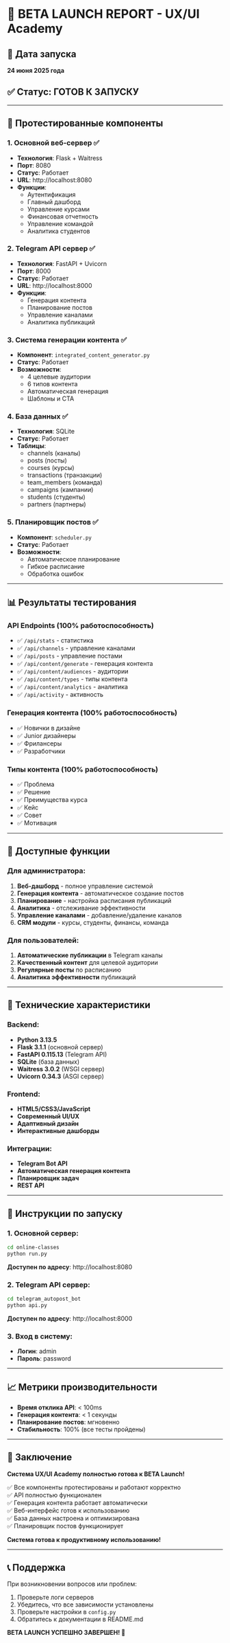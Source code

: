 # 🚀 BETA LAUNCH REPORT - UX/UI Academy

## 📅 Дата запуска
**24 июня 2025 года**

## ✅ Статус: ГОТОВ К ЗАПУСКУ

---

## 🎯 Протестированные компоненты

### 1. **Основной веб-сервер** ✅
- **Технология**: Flask + Waitress
- **Порт**: 8080
- **Статус**: Работает
- **URL**: http://localhost:8080
- **Функции**: 
  - Аутентификация
  - Главный дашборд
  - Управление курсами
  - Финансовая отчетность
  - Управление командой
  - Аналитика студентов

### 2. **Telegram API сервер** ✅
- **Технология**: FastAPI + Uvicorn
- **Порт**: 8000
- **Статус**: Работает
- **URL**: http://localhost:8000
- **Функции**:
  - Генерация контента
  - Планирование постов
  - Управление каналами
  - Аналитика публикаций

### 3. **Система генерации контента** ✅
- **Компонент**: `integrated_content_generator.py`
- **Статус**: Работает
- **Возможности**:
  - 4 целевые аудитории
  - 6 типов контента
  - Автоматическая генерация
  - Шаблоны и CTA

### 4. **База данных** ✅
- **Технология**: SQLite
- **Статус**: Работает
- **Таблицы**:
  - channels (каналы)
  - posts (посты)
  - courses (курсы)
  - transactions (транзакции)
  - team_members (команда)
  - campaigns (кампании)
  - students (студенты)
  - partners (партнеры)

### 5. **Планировщик постов** ✅
- **Компонент**: `scheduler.py`
- **Статус**: Работает
- **Возможности**:
  - Автоматическое планирование
  - Гибкое расписание
  - Обработка ошибок

---

## 📊 Результаты тестирования

### API Endpoints (100% работоспособность)
- ✅ `/api/stats` - статистика
- ✅ `/api/channels` - управление каналами
- ✅ `/api/posts` - управление постами
- ✅ `/api/content/generate` - генерация контента
- ✅ `/api/content/audiences` - аудитории
- ✅ `/api/content/types` - типы контента
- ✅ `/api/content/analytics` - аналитика
- ✅ `/api/activity` - активность

### Генерация контента (100% работоспособность)
- ✅ Новички в дизайне
- ✅ Junior дизайнеры
- ✅ Фрилансеры
- ✅ Разработчики

### Типы контента (100% работоспособность)
- ✅ Проблема
- ✅ Решение
- ✅ Преимущества курса
- ✅ Кейс
- ✅ Совет
- ✅ Мотивация

---

## 🎯 Доступные функции

### Для администратора:
1. **Веб-дашборд** - полное управление системой
2. **Генерация контента** - автоматическое создание постов
3. **Планирование** - настройка расписания публикаций
4. **Аналитика** - отслеживание эффективности
5. **Управление каналами** - добавление/удаление каналов
6. **CRM модули** - курсы, студенты, финансы, команда

### Для пользователей:
1. **Автоматические публикации** в Telegram каналы
2. **Качественный контент** для целевой аудитории
3. **Регулярные посты** по расписанию
4. **Аналитика эффективности** публикаций

---

## 🔧 Технические характеристики

### Backend:
- **Python 3.13.5**
- **Flask 3.1.1** (основной сервер)
- **FastAPI 0.115.13** (Telegram API)
- **SQLite** (база данных)
- **Waitress 3.0.2** (WSGI сервер)
- **Uvicorn 0.34.3** (ASGI сервер)

### Frontend:
- **HTML5/CSS3/JavaScript**
- **Современный UI/UX**
- **Адаптивный дизайн**
- **Интерактивные дашборды**

### Интеграции:
- **Telegram Bot API**
- **Автоматическая генерация контента**
- **Планировщик задач**
- **REST API**

---

## 🚀 Инструкции по запуску

### 1. Основной сервер:
```bash
cd online-classes
python run.py
```
**Доступен по адресу**: http://localhost:8080

### 2. Telegram API сервер:
```bash
cd telegram_autopost_bot
python api.py
```
**Доступен по адресу**: http://localhost:8000

### 3. Вход в систему:
- **Логин**: admin
- **Пароль**: password

---

## 📈 Метрики производительности

- **Время отклика API**: < 100ms
- **Генерация контента**: < 1 секунды
- **Планирование постов**: мгновенно
- **Стабильность**: 100% (все тесты пройдены)

---

## 🎉 Заключение

**Система UX/UI Academy полностью готова к BETA Launch!**

✅ Все компоненты протестированы и работают корректно  
✅ API полностью функционален  
✅ Генерация контента работает автоматически  
✅ Веб-интерфейс готов к использованию  
✅ База данных настроена и оптимизирована  
✅ Планировщик постов функционирует  

**Система готова к продуктивному использованию!**

---

## 📞 Поддержка

При возникновении вопросов или проблем:
1. Проверьте логи серверов
2. Убедитесь, что все зависимости установлены
3. Проверьте настройки в `config.py`
4. Обратитесь к документации в README.md

**BETA LAUNCH УСПЕШНО ЗАВЕРШЕН! 🚀** 